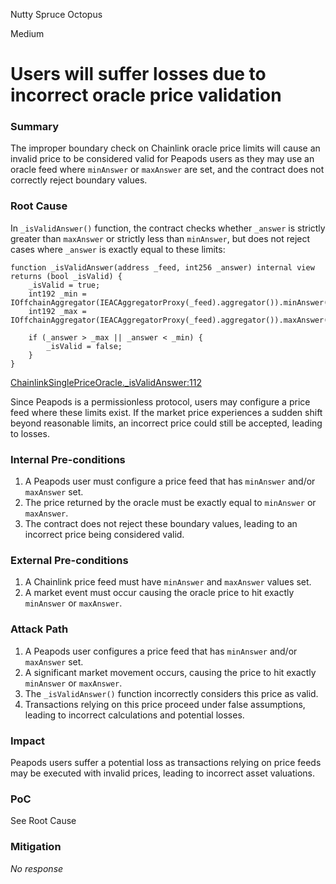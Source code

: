Nutty Spruce Octopus

Medium

# Users will suffer losses due to incorrect oracle price validation

### Summary

The improper boundary check on Chainlink oracle price limits will cause an invalid price to be considered valid for Peapods users as they may use an oracle feed where `minAnswer` or `maxAnswer` are set, and the contract does not correctly reject boundary values.

### Root Cause

In `_isValidAnswer()` function, the contract checks whether `_answer` is strictly greater than `maxAnswer` or strictly less than `minAnswer`, but does not reject cases where `_answer` is exactly equal to these limits:
```solidity
function _isValidAnswer(address _feed, int256 _answer) internal view returns (bool _isValid) {
    _isValid = true;
    int192 _min = IOffchainAggregator(IEACAggregatorProxy(_feed).aggregator()).minAnswer();
    int192 _max = IOffchainAggregator(IEACAggregatorProxy(_feed).aggregator()).maxAnswer();

    if (_answer > _max || _answer < _min) {
        _isValid = false;
    }
}
```

[ChainlinkSinglePriceOracle._isValidAnswer:112](https://github.com/sherlock-audit/2025-01-peapods-finance/blob/d28eb19f4b39d3db7997477460f9f9c76839cb0c/contracts/contracts/oracle/ChainlinkSinglePriceOracle.sol#L112-L112)

Since Peapods is a permissionless protocol, users may configure a price feed where these limits exist. If the market price experiences a sudden shift beyond reasonable limits, an incorrect price could still be accepted, leading to losses.

### Internal Pre-conditions

1. A Peapods user must configure a price feed that has `minAnswer` and/or `maxAnswer` set.
2. The price returned by the oracle must be exactly equal to `minAnswer` or `maxAnswer`.
3. The contract does not reject these boundary values, leading to an incorrect price being considered valid.

### External Pre-conditions

1. A Chainlink price feed must have `minAnswer` and `maxAnswer` values set.
2. A market event must occur causing the oracle price to hit exactly `minAnswer` or `maxAnswer`.

### Attack Path

1. A Peapods user configures a price feed that has `minAnswer` and/or `maxAnswer` set.
2. A significant market movement occurs, causing the price to hit exactly `minAnswer` or `maxAnswer`.
3. The `_isValidAnswer()` function incorrectly considers this price as valid.
4. Transactions relying on this price proceed under false assumptions, leading to incorrect calculations and potential losses.

### Impact

Peapods users suffer a potential loss as transactions relying on price feeds may be executed with invalid prices, leading to incorrect asset valuations.

### PoC

See Root Cause

### Mitigation

_No response_

